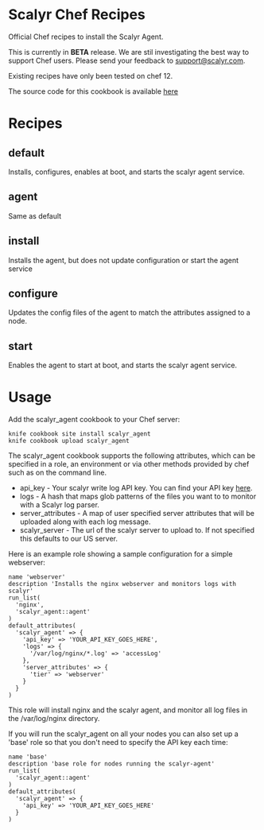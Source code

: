 # Scalyr Chef Recipes

Official Chef recipes to install the Scalyr Agent.

This is currently in **BETA** release.  We are stil investigating the best
way to support Chef users.  Please send your feedback to support@scalyr.com.

Existing recipes have only been tested on chef 12.

The source code for this cookbook is available
[here](https://github.com/scalyr/scalyr-chef)

# Recipes

## default

Installs, configures, enables at boot, and starts the scalyr agent service.

## agent

Same as default

## install

Installs the agent, but does not update configuration or start the agent service

## configure

Updates the config files of the agent to match the attributes assigned to a
node.

## start

Enables the agent to start at boot, and starts the scalyr agent service.

# Usage

Add the scalyr_agent cookbook to your Chef server:

    knife cookbook site install scalyr_agent
    knife cookbook upload scalyr_agent

The scalyr_agent cookbook supports the following attributes, which can be
specified in a role, an environment or via other methods provided by chef such
as on the command line.

* api_key - Your scalyr write log API key.  You can find your API key
  [here](https://www.scalyr.com/keys).
* logs - A hash that maps glob patterns of the files you want to to monitor with
  a Scalyr log parser.
* server_attributes - A map of user specified server attributes that will be
  uploaded along with each log message.
* scalyr_server - The url of the scalyr server to upload to.  If not specified
  this defaults to our US server.

Here is an example role showing a sample configuration for a simple webserver:

    name 'webserver'
    description 'Installs the nginx webserver and monitors logs with scalyr'
    run_list(
      'nginx',
      'scalyr_agent::agent'
    )
    default_attributes(
      'scalyr_agent' => {
        'api_key' => 'YOUR_API_KEY_GOES_HERE',
        'logs' => {
          '/var/log/nginx/*.log' => 'accessLog'
        },
        'server_attributes' => {
          'tier' => 'webserver'
        }
      }
    )

This role will install nginx and the scalyr agent, and monitor all log files in
the /var/log/nginx directory.

If you will run the scalyr_agent on all your nodes you can also set up a 'base'
role so that you don't need to specify the API key each time:

    name 'base'
    description 'base role for nodes running the scalyr-agent'
    run_list(
      'scalyr_agent::agent'
    )
    default_attributes(
      'scalyr_agent' => {
        'api_key' => 'YOUR_API_KEY_GOES_HERE'
      }
    )
